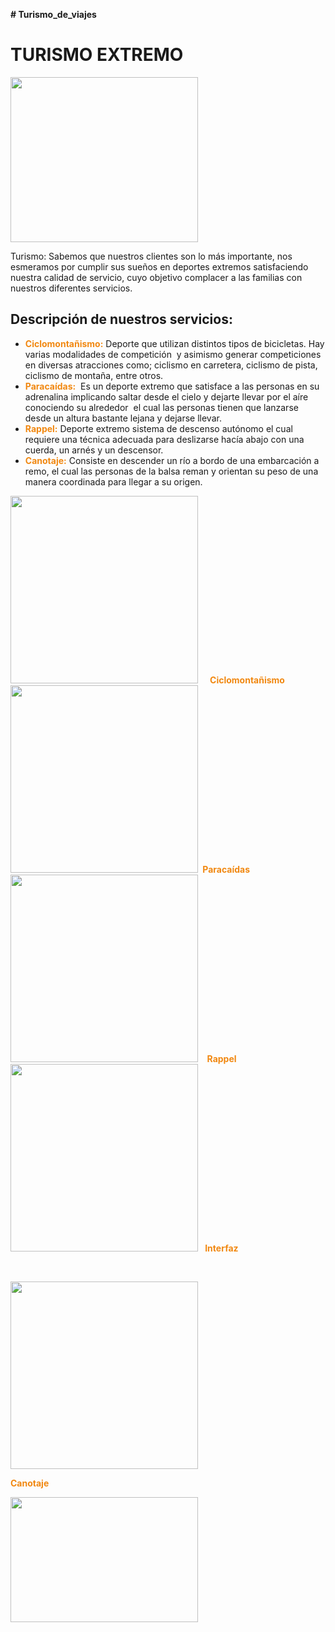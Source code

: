<strong># Turismo_de_viajes</strong>
<h1>TURISMO EXTREMO</h1>
<img class="alignnone size-medium wp-image-4031" src="https://konexionlogistik.com/wp-content/uploads/2021/02/Turismo-300x264.png" alt="" width="300" height="264" />

Turismo: Sabemos que nuestros clientes son lo más importante, nos esmeramos por cumplir sus sueños en deportes extremos satisfaciendo nuestra calidad de servicio, cuyo objetivo complacer a las familias con nuestros diferentes servicios.
<h2>Descripción de nuestros servicios:</h2>
<ul>
 	<li><strong style="color: #f18811;">Ciclomontañismo:</strong> Deporte que utilizan distintos tipos de bicicletas. Hay varias modalidades de competición  y asimismo generar competiciones en diversas atracciones como; ciclismo en carretera, ciclismo de pista, ciclismo de montaña, entre otros.</li>
 	<li><strong style="color: #f18811;">Paracaídas:</strong>  Es un deporte extremo que satisface a las personas en su adrenalina implicando saltar desde el cielo y dejarte llevar por el aíre conociendo su alrededor  el cual las personas tienen que lanzarse desde un altura bastante lejana y dejarse llevar.</li>
 	<li><strong style="color: #f18811;">Rappel:</strong> Deporte extremo sistema de descenso autónomo el cual requiere una técnica adecuada para deslizarse hacía abajo con una cuerda, un arnés y un descensor.</li>
 	<li><strong style="color: #f18811;">Canotaje:</strong> Consiste en descender un río a bordo de una embarcación a remo, el cual las personas de la balsa reman y orientan su peso de una manera coordinada para llegar a su origen.</li>
</ul>
<img class="alignnone size-medium wp-image-4032" src="https://konexionlogistik.com/wp-content/uploads/2021/02/ciclas1-300x300.png" alt="" width="300" height="300" />    
<strong style="color: #f18811;">  Ciclomontañismo </strong>
<img class="alignnone size-medium wp-image-4033" src="https://konexionlogistik.com/wp-content/uploads/2021/02/Paracaidas2-300x300.png" alt="" width="300" height="300" />
<strong style="color: #f18811;">  Paracaídas </strong>
<img class="alignnone size-medium wp-image-4034" src="https://konexionlogistik.com/wp-content/uploads/2021/02/Rappel3-300x300.png" alt="" width="300" height="300" />
 <strong style="color: #f18811;">  Rappel</strong>
<img class="alignnone size-medium wp-image-4034" src="https://konexionlogistik.com/wp-content/uploads/2021/03/Interfaz-300x119.png" alt="" width="300" height="300" />
 <strong style="color: #f18811;"> Interfaz</strong>

&nbsp;

<img class="alignnone size-medium wp-image-4035" src="https://konexionlogistik.com/wp-content/uploads/2021/02/4-300x300.png" alt="" width="300" height="300" />

<strong style="color: #f18811;"> Canotaje</strong>

<a href="https://www.youtube.com/watch?v=CZtZUqxmyrY&amp;t=3s"><img class="alignnone size-medium wp-image-4036" src="https://konexionlogistik.com/wp-content/uploads/2021/02/adrenalina-300x200.png" alt="" width="300" height="200" /></a>


